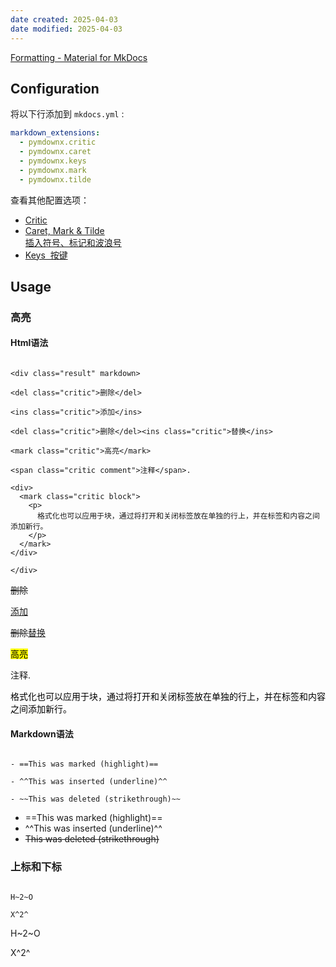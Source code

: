 ```yaml
---
date created: 2025-04-03
date modified: 2025-04-03
---
```

[Formatting - Material for MkDocs](https://squidfunk.github.io/mkdocs-material/reference/formatting/)

## Configuration

将以下行添加到 `mkdocs.yml` :

```yaml
markdown_extensions:
  - pymdownx.critic
  - pymdownx.caret
  - pymdownx.keys
  - pymdownx.mark
  - pymdownx.tilde
```

查看其他配置选项：

- [Critic](https://squidfunk.github.io/mkdocs-material/setup/extensions/python-markdown-extensions/#critic)
- [Caret, Mark & Tilde  
    插入符号、标记和波浪号](https://squidfunk.github.io/mkdocs-material/setup/extensions/python-markdown-extensions/#caret-mark-tilde)
- [Keys  按键](https://squidfunk.github.io/mkdocs-material/setup/extensions/python-markdown-extensions/#keys)

## Usage

### 高亮

#### Html语法

``` title="Text with html"

<div class="result" markdown>

<del class="critic">删除</del>

<ins class="critic">添加</ins>

<del class="critic">删除</del><ins class="critic">替换</ins>

<mark class="critic">高亮</mark>

<span class="critic comment">注释</span>.

<div>
  <mark class="critic block">
    <p>
      格式化也可以应用于块，通过将打开和关闭标签放在单独的行上，并在标签和内容之间添加新行。
    </p>
  </mark>
</div>

</div>

```

<div class="result" markdown>

<del class="critic">删除</del>

<ins class="critic">添加</ins>

<del class="critic">删除</del><ins class="critic">替换</ins>

<mark class="critic">高亮</mark>

<span class="critic comment">注释</span>.

<div>
  <mark class="critic block">
    <p>
      格式化也可以应用于块，通过将打开和关闭标签放在单独的行上，并在标签和内容之间添加新行。
    </p>
  </mark>
</div>

</div>

#### Markdown语法

``` title="Text with highlighting"

- ==This was marked (highlight)==

- ^^This was inserted (underline)^^

- ~~This was deleted (strikethrough)~~

```

<div class="result" markdown>

- ==This was marked (highlight)==
- ^^This was inserted (underline)^^
- ~~This was deleted (strikethrough)~~

</div>

### 上标和下标

``` title="带有下标和上标的文本"

H~2~O

X^2^

```

<div class="result" markdown  >

H~2~O

X^2^

</div>
